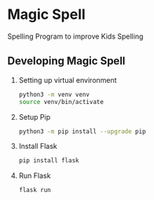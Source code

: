 # Magic Spell
Spelling Program to improve Kids Spelling

## Developing Magic Spell

1) Setting up virtual environment
    ```sh
    python3 -m venv venv
    source venv/bin/activate
    ```
2) Setup Pip
    ```sh
    python3 -m pip install --upgrade pip
    ```

3) Install Flask
    ```sh
    pip install flask
    ```

4) Run Flask
    ```sh
    flask run
    ```